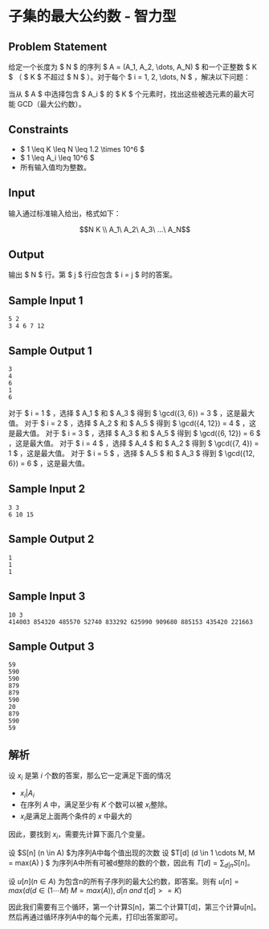 # 子集的最大公约数 - 智力型

## Problem Statement
给定一个长度为 $ N $ 的序列 $ A = (A_1, A_2, \dots, A_N) $ 和一个正整数 $ K $ （ $ K $ 不超过 $ N $ ）。对于每个 $ i = 1, 2, \dots, N $ ，解决以下问题：

当从 $ A $ 中选择包含 $ A_i $ 的 $ K $ 个元素时，找出这些被选元素的最大可能 GCD（最大公约数）。

## Constraints
- $ 1 \leq K \leq N \leq 1.2 \times 10^6 $ 
- $ 1 \leq A_i \leq 10^6 $ 
- 所有输入值均为整数。

## Input
输入通过标准输入给出，格式如下：

```math
N K \\
A_1\ A_2\  A_3\ ...\ A_N
```

## Output
输出 $ N $ 行。第 $ j $ 行应包含 $ i = j $ 时的答案。

## Sample Input 1
```
5 2
3 4 6 7 12
```

## Sample Output 1
```
3
4
6
1
6

```

对于 $ i = 1 $ ，选择 $ A_1 $ 和 $ A_3 $ 得到 $ \gcd(\{3, 6\}) = 3 $ ，这是最大值。
对于 $ i = 2 $ ，选择 $ A_2 $ 和 $ A_5 $ 得到 $ \gcd(\{4, 12\}) = 4 $ ，这是最大值。
对于 $ i = 3 $ ，选择 $ A_3 $ 和 $ A_5 $ 得到 $ \gcd(\{6, 12\}) = 6 $ ，这是最大值。
对于 $ i = 4 $ ，选择 $ A_4 $ 和 $ A_2 $ 得到 $ \gcd(\{7, 4\}) = 1 $ ，这是最大值。
对于 $ i = 5 $ ，选择 $ A_5 $ 和 $ A_3 $ 得到 $ \gcd(\{12, 6\}) = 6 $ ，这是最大值。

## Sample Input 2
```
3 3
6 10 15
```

## Sample Output 2
```
1
1
1
```

## Sample Input 3
```
10 3
414003 854320 485570 52740 833292 625990 909680 885153 435420 221663
```

## Sample Output 3
```
59
590
590
879
879
590
20
879
590
59
```

## 解析
设 $x_i$ 是第 $i$ 个数的答案，那么它一定满足下面的情况
- $x_i|A_i$
- 在序列 $A$ 中，满足至少有 $K$ 个数可以被 $x_i$整除。
- $x_i$是满足上面两个条件的 $x$ 中最大的

因此，要找到 $x_i$，需要先计算下面几个变量。

设 $S[n] (n \in A) $为序列A中每个值出现的次数
设 $T[d] (d \in 1 \cdots M, M = max(A) ) $ 为序列A中所有可被d整除的数的个数，因此有 $T[d] = \sum_{d|n} S[n]$。

设 $u[n] (n \in A)$ 为包含n的所有子序列的最大公约数，即答案。则有 $u[n] = max(d (d \in (1 \cdots M)\ M = max(A)), d|n\ and\ t[d] >= K)$

因此我们需要有三个循环，第一个计算S[n]，第二个计算T[d]，第三个计算u[n]。
然后再通过循环序列A中的每个元素，打印出答案即可。

  

